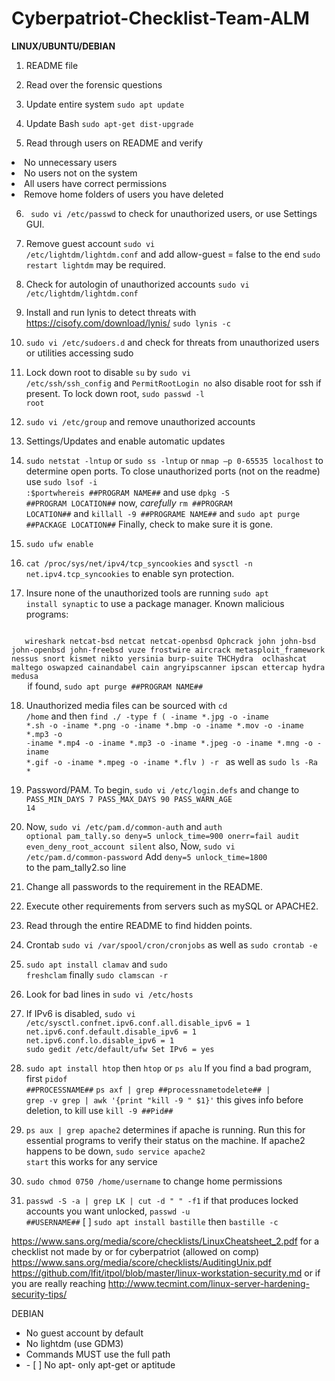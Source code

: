 # Cyberpatriot-Checklist-Team-ALM

<strong>LINUX/UBUNTU/DEBIAN</strong>

1. README file

2. Read over the forensic questions

3. Update entire system <code>sudo apt update</code>

4. Update Bash <code>sudo apt-get dist-upgrade</code>

5. Read through users on README and verify <ul>
<li>No unnecessary users</li>
<li>No users not on the system</li>
<li>All users have correct permissions</li>
<li>Remove home folders of users you have deleted</li>
   </ul>
   
6. <code> sudo vi /etc/passwd</code> to check for unauthorized users, or use Settings GUI.

7. Remove guest account <code>sudo vi /etc/lightdm/lightdm.conf</code> and add allow-guest = false to the end <code>sudo restart lightdm</code> may be required.

8. Check for autologin of unauthorized accounts <code>sudo vi /etc/lightdm/lightdm.conf</code>

9. Install and run lynis to detect threats with https://cisofy.com/download/lynis/ <code>sudo lynis -c</code>

10. <code>sudo vi /etc/sudoers.d</code> and check for threats from unauthorized users or utilities accessing sudo

11. Lock down root to disable <code>su</code> by <code>sudo vi /etc/ssh/ssh_config</code> and <code>PermitRootLogin no</code> also disable root for ssh if present. To lock down root, <code>sudo passwd -l root</code>

12. <code>sudo vi /etc/group</code> and remove unauthorized accounts

13. Settings/Updates and enable automatic updates

14. <code>sudo netstat -lntup</code> or <code>sudo ss -lntup</code> or <code>nmap –p 0-65535 localhost</code> to determine open ports. To close unauthorized ports (not on the readme) use <code>sudo lsof -i :$port</code><code>whereis ##PROGRAM NAME##</code> and use <code>dpkg -S ##PROGRAM LOCATION##</code> now, *carefully* <code>rm ##PROGRAM LOCATION##</code> and <code>killall -9 ##PROGRAME NAME##</code> and <code>sudo apt purge ##PACKAGE LOCATION##</code> Finally, check to make sure it is gone.

15. <code>sudo ufw enable</code>

16. <code>cat /proc/sys/net/ipv4/tcp_syncookies</code> and <code>sysctl -n net.ipv4.tcp_syncookies</code> to enable syn protection.

17. Insure none of the unauthorized tools are running <code>sudo apt install synaptic</code> to use a package manager. Known malicious programs:
   <code>
   wireshark netcat-bsd netcat netcat-openbsd Ophcrack john john-bsd john-openbsd john-freebsd vuze frostwire aircrack metasploit_framework nessus snort kismet nikto yersinia burp-suite THCHydra  oclhashcat  maltego oswapzed cainandabel cain angryipscanner ipscan ettercap hydra medusa
   </code> if found, <code>sudo apt purge ##PROGRAM NAME##</code>
   
18. Unauthorized media files can be sourced with <code>cd /home</code> and then <code>find ./ -type f \( -iname \*.jpg -o -iname \*.sh -o -iname \*.png -o -iname \*.bmp -o -iname \*.mov -o -iname \*.mp3 -o -iname \*.mp4 -o -iname \*.mp3 -o -iname \*.jpeg -o -iname \*.mng -o -iname \*.gif -o -iname \*.mpeg -o -iname \*.flv \) -r </code> as well as <code>sudo ls -Ra *</code>

19. Password/PAM. To begin, <code>sudo vi /etc/login.defs</code> and change to <code>PASS_MIN_DAYS 7
				PASS_MAX_DAYS 90
				PASS_WARN_AGE 14</code>
				
20. Now, <code>sudo vi /etc/pam.d/common-auth</code> and <code>auth optional pam_tally.so deny=5 unlock_time=900 onerr=fail audit even_deny_root_account silent</code> also, Now, <code>sudo vi /etc/pam.d/common-password</code> Add <code>deny=5 unlock_time=1800 </code> to the pam_tally2.so line

21. Change all passwords to the requirement in the README.

22. Execute other requirements from servers such as mySQL or APACHE2.

23. Read through the entire README to find hidden points.

24. Crontab <code>sudo vi /var/spool/cron/cronjobs</code> as well as <code>sudo crontab -e</code>

25. <code>sudo apt install clamav</code> and <code>sudo freshclam</code> finally <code>sudo clamscan -r</code>

26. Look for bad lines in <code>sudo vi /etc/hosts</code>

27. If IPv6 is disabled, <code>sudo vi /etc/sysctl.conf</code><code>net.ipv6.conf.all.disable_ipv6 = 1
	net.ipv6.conf.default.disable_ipv6 = 1
	net.ipv6.conf.lo.disable_ipv6 = 1
	sudo gedit /etc/default/ufw 
		Set IPv6 = yes</code>
28. <code>sudo apt install htop</code> then <code>htop</code> or <code>ps alu</code> If you find a bad program, first <code>pidof ##PROCESSNAME##</code> <code>ps axf | grep ##processnametodelete## | grep -v grep | awk '{print "kill -9 " $1}'</code> this gives info before deletion, to kill use <code>kill -9 ##Pid##</code>
29. <code>ps aux | grep apache2</code> determines if apache is running. Run this for essential programs to verify their status on the machine. If apache2 happens to be down, <code>sudo service apache2 start</code> this works for any service
30. <code>sudo chmod 0750 /home/username</code> to change home permissions
31. <code>passwd -S -a | grep LK | cut -d " " -f1</code> if that produces locked accounts you want unlocked, <code>passwd -u ##USERNAME##</code>
[ ] <code>sudo apt install bastille</code> then <code>bastille -c</code>


https://www.sans.org/media/score/checklists/LinuxCheatsheet_2.pdf for a checklist not made by or for cyberpatriot (allowed on comp)
https://www.sans.org/media/score/checklists/AuditingUnix.pdf
https://github.com/lfit/itpol/blob/master/linux-workstation-security.md
or if you are really reaching http://www.tecmint.com/linux-server-hardening-security-tips/

		
DEBIAN

<ul>
<li>No guest account by default</li>
<li>No lightdm (use GDM3)</li>
<li>Commands MUST use the full path</li>
<li>- [ ] No apt- only apt-get or aptitude</li>
</ul>
